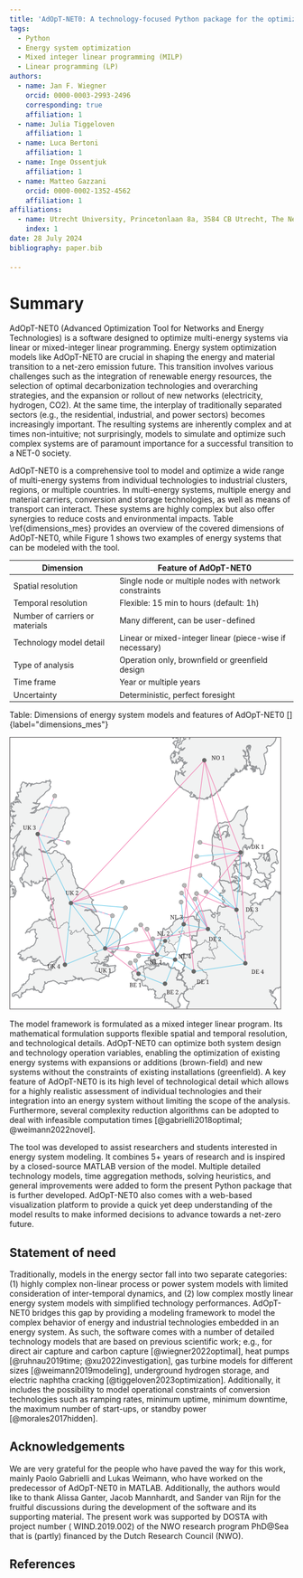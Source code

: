```yaml
---
title: 'AdOpT-NET0: A technology-focused Python package for the optimization of multi-energy systems'
tags:
  - Python
  - Energy system optimization
  - Mixed integer linear programming (MILP)
  - Linear programming (LP)
authors:
  - name: Jan F. Wiegner
    orcid: 0000-0003-2993-2496
    corresponding: true
    affiliation: 1
  - name: Julia Tiggeloven
    affiliation: 1
  - name: Luca Bertoni
    affiliation: 1
  - name: Inge Ossentjuk
    affiliation: 1
  - name: Matteo Gazzani
    orcid: 0000-0002-1352-4562
    affiliation: 1
affiliations:
  - name: Utrecht University, Princetonlaan 8a, 3584 CB Utrecht, The Netherlands
    index: 1
date: 28 July 2024
bibliography: paper.bib

---
```


# Summary

AdOpT-NET0 (Advanced Optimization Tool for Networks and Energy Technologies) is a
software designed to optimize multi-energy systems via linear or mixed-integer linear
programming. Energy system optimization models like AdOpT-NET0 are crucial in shaping
the energy and material transition to a net-zero emission future. This transition
involves various challenges such as the integration of renewable energy resources, the
selection of optimal decarbonization technologies and overarching strategies, and the
expansion or rollout of new networks (electricity, hydrogen, CO2). At the same time, the
interplay of traditionally separated sectors (e.g., the residential, industrial, and
power sectors) becomes increasingly important. The resulting systems are inherently
complex and at times non-intuitive; not surprisingly, models to simulate and optimize
such complex systems are of paramount importance for a successful transition to a NET-0
society.

AdOpT-NET0 is a comprehensive tool to model and optimize a wide range of multi-energy
systems from individual technologies to industrial clusters, regions, or multiple
countries. In multi-energy systems, multiple energy and material carriers, conversion
and storage technologies, as well as means of transport can interact. These systems are
highly complex but also offer synergies to reduce costs and environmental impacts. Table
\ref{dimensions_mes} provides an overview of the covered dimensions of AdOpT-NET0, while
Figure 1 shows two examples of energy systems that can be modeled with the tool.

| Dimension                       | Feature of AdOpT-NET0                                    |
|---------------------------------|----------------------------------------------------------|
| Spatial resolution              | Single node or multiple nodes with network constraints   |
| Temporal resolution             | Flexible: 15 min to hours (default: 1h)                  |
| Number of carriers or materials | Many different, can be user-defined                      |
| Technology model detail         | Linear or mixed-integer linear (piece-wise if necessary) |
| Type of analysis                | Operation only, brownfield or greenfield design          |
| Time frame                      | Year or multiple years                                   |
| Uncertainty                     | Deterministic, perfect foresight                         |

Table: Dimensions of energy system models and features of AdOpT-NET0 []{label="dimensions_mes"}


![Two different case studies possible with AdOpT-NET0](./Multiple_nodes.svg)

The model framework is formulated as a mixed integer linear program. Its mathematical
formulation supports flexible spatial and temporal resolution, and technological
details. AdOpT-NET0 can optimize both system design and technology operation variables,
enabling the optimization of existing energy systems with expansions or additions 
(brown-field) and new systems without the constraints of existing installations 
(greenfield). A key feature of AdOpT-NET0 is its high level of technological detail 
which allows for a highly realistic assessment of individual technologies and their
integration into an energy system without limiting the scope of the analysis.
Furthermore, several complexity reduction algorithms can be adopted to deal with
infeasible computation times [@gabrielli2018optimal; @weimann2022novel].

The tool was developed to assist researchers and students interested in energy system
modeling. It combines 5+ years of research and is inspired by a closed-source MATLAB
version of the model. Multiple detailed technology models, time aggregation methods,
solving heuristics, and general improvements were added to form the present Python
package that is further developed. AdOpT-NET0 also comes with a web-based visualization
platform to provide a quick yet deep understanding of the model results to make informed
decisions to advance towards a net-zero future.

## Statement of need

Traditionally, models in the energy sector fall into two separate categories: (1) highly
complex non-linear process or power system models with limited consideration of
inter-temporal dynamics, and (2) low complex mostly linear energy system models with
simplified technology performances. AdOpT-NET0 bridges this gap by providing a modeling
framework to model the complex behavior of energy and industrial technologies embedded
in an energy system. As such, the software comes with a number of detailed technology
models that are based on previous scientific work; e.g., for direct air capture and
carbon capture [@wiegner2022optimal], heat
pumps [@ruhnau2019time; @xu2022investigation], gas turbine models for different
sizes [@weimann2019modeling], underground hydrogen storage, and electric naphtha
cracking [@tiggeloven2023optimization]. Additionally, it includes the possibility to
model operational constraints of conversion technologies such as ramping rates, minimum
uptime, minimum downtime, the maximum number of start-ups, or standby
power [@morales2017hidden].

## Acknowledgements

We are very grateful for the people who have paved the way for this work, mainly Paolo
Gabrielli and Lukas Weimann, who have worked on the predecessor of AdOpT-NET0 in MATLAB.
Additionally, the authors would like to thank Alissa Ganter, Jacob Mannhardt, and Sander
van Rijn for the fruitful discussions during the development of the software and its
supporting material. The present work was supported by DOSTA with project number (
WIND.2019.002) of the NWO research program PhD@Sea that is (partly) financed by the
Dutch Research Council (NWO).

## References
